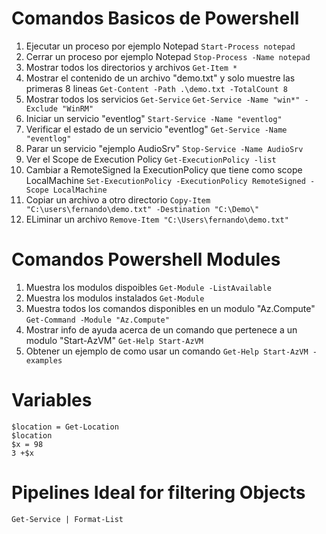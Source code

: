 # Comandos Basicos de Powershell
1. Ejecutar un proceso por ejemplo Notepad
`Start-Process notepad`
2.  Cerrar un proceso por ejemplo Notepad
`Stop-Process -Name notepad`
3. Mostrar todos los directorios y archivos
`Get-Item *`
4. Mostrar el contenido de un archivo "demo.txt" y solo muestre las primeras 8 lineas
`Get-Content -Path .\demo.txt -TotalCount 8`
5. Mostrar todos los servicios
`Get-Service`
`Get-Service -Name "win*" -Exclude "WinRM"`
6. Iniciar un servicio "eventlog"
`Start-Service -Name "eventlog"`
7. Verificar el estado de un servicio "eventlog"
`Get-Service -Name "eventlog"`
8. Parar un servicio "ejemplo AudioSrv"
`Stop-Service -Name AudioSrv`
9. Ver el Scope de Execution Policy
`Get-ExecutionPolicy -list`
10. Cambiar a RemoteSigned la ExecutionPolicy que tiene como scope LocalMachine
`Set-ExecutionPolicy -ExecutionPolicy RemoteSigned -Scope LocalMachine`
11. Copiar un archivo a otro directorio
`Copy-Item "C:\users\fernando\demo.txt" -Destination "C:\Demo\"`
12. ELiminar un archivo
`Remove-Item "C:\Users\fernando\demo.txt"`

# Comandos Powershell Modules
1. Muestra los modulos dispoibles
`Get-Module -ListAvailable`
2. Muestra los modulos instalados
`Get-Module`
3. Muestra todos los comandos disponibles en un modulo "Az.Compute"
`Get-Command -Module "Az.Compute"`
4. Mostrar info de ayuda acerca de un comando que pertenece a un modulo "Start-AzVM"
`Get-Help Start-AzVM`
5. Obtener un ejemplo de como usar un comando
`Get-Help Start-AzVM -examples`

# Variables
```
$location = Get-Location
$location
$x = 98
3 +$x
```
# Pipelines Ideal for filtering Objects
`Get-Service | Format-List `


